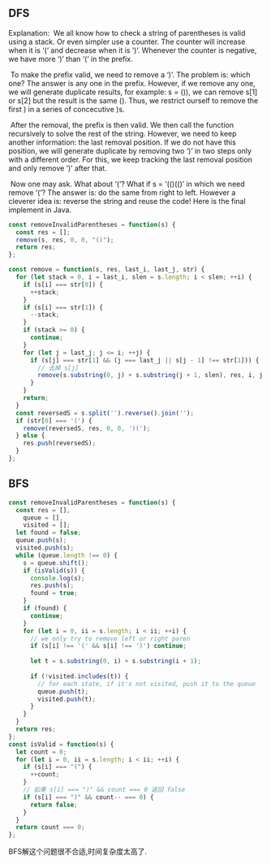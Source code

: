 ## DFS

Explanation:
​	We all know how to check a string of parentheses is valid using a stack. Or even simpler use a counter.
The counter will increase when it is ‘(‘ and decrease when it is ‘)’. Whenever the counter is negative, we have more ‘)’ than ‘(‘ in the prefix.



​	To make the prefix valid, we need to remove a ‘)’. The problem is: which one? The answer is any one in the prefix. However, if we remove any one, we will generate duplicate results, for example: s = ()), we can remove s[1] or s[2] but the result is the same (). Thus, we restrict ourself to remove the first ) in a series of concecutive )s.



​	After the removal, the prefix is then valid. We then call the function recursively to solve the rest of the string. However, we need to keep another information: the last removal position. If we do not have this position, we will generate duplicate by removing two ‘)’ in two steps only with a different order.
For this, we keep tracking the last removal position and only remove ‘)’ after that.



​	Now one may ask. What about ‘(‘? What if s = ‘(()(()’ in which we need remove ‘(‘?
The answer is: do the same from right to left.
However a cleverer idea is: reverse the string and reuse the code!
Here is the final implement in Java.



```js
const removeInvalidParentheses = function(s) {
  const res = [];
  remove(s, res, 0, 0, "()");
  return res;
};

const remove = function(s, res, last_i, last_j, str) {
  for (let stack = 0, i = last_i, slen = s.length; i < slen; ++i) {
    if (s[i] === str[0]) {
      ++stack;
    }
    if (s[i] === str[1]) {
      --stack;
    }
    if (stack >= 0) {
      continue;
    }
    for (let j = last_j; j <= i; ++j) {
      if (s[j] === str[1] && (j === last_j || s[j - 1] !== str[1])) {
        // 去掉 s[j]
        remove(s.substring(0, j) + s.substring(j + 1, slen), res, i, j, str);
      }
    }
    return;
  }
  const reversedS = s.split('').reverse().join('');
  if (str[0] === '(') {
    remove(reversedS, res, 0, 0, ')(');
  } else {
    res.push(reversedS);
  }
};
```

## BFS

```js
const removeInvalidParentheses = function(s) {
  const res = [],
    queue = [],
    visited = [];
  let found = false;
  queue.push(s);
  visited.push(s);
  while (queue.length !== 0) {
    s = queue.shift();
    if (isValid(s)) {
      console.log(s);
      res.push(s);
      found = true;
    }
    if (found) {
      continue;
    }
    for (let i = 0, ii = s.length; i < ii; ++i) {
      // we only try to remove left or right paren
      if (s[i] !== '(' && s[i] !== ')') continue;
    
      let t = s.substring(0, i) + s.substring(i + 1);
    
      if (!visited.includes(t)) {
        // for each state, if it's not visited, push it to the queue
        queue.push(t);
        visited.push(t);
      }
    }
  }
  return res;
};
const isValid = function(s) {
  let count = 0;
  for (let i = 0, ii = s.length; i < ii; ++i) {
    if (s[i] === "(") {
      ++count;
    }
    // 如果 s[i] === ")" && count === 0 返回 false
    if (s[i] === ")" && count-- === 0) {
      return false;
    }
  }
  return count === 0;
};
```

BFS解这个问题很不合适,时间复杂度太高了.